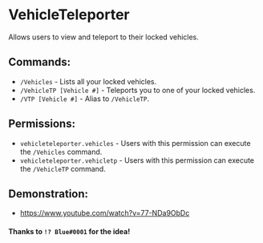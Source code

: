 # VehicleTeleporter
Allows users to view and teleport to their locked vehicles.

## Commands:
- `/Vehicles` - Lists all your locked vehicles.
- `/VehicleTP [Vehicle #]` - Teleports you to one of your locked vehicles.
- `/VTP [Vehicle #]` - Alias to `/VehicleTP`.

## Permissions:
- `vehicleteleporter.vehicles` - Users with this permission can execute the `/Vehicles` command.
- `vehicleteleporter.vehicletp` - Users with this permission can execute the `/VehicleTP` command.

## Demonstration:
- https://www.youtube.com/watch?v=77-NDa9ObDc


#### Thanks to `!? Blue#0001` for the idea!
